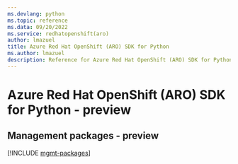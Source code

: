 ```yaml
---
ms.devlang: python
ms.topic: reference
ms.data: 09/20/2022
ms.service: redhatopenshift(aro)
author: lmazuel
title: Azure Red Hat OpenShift (ARO) SDK for Python
ms.author: lmazuel
description: Reference for Azure Red Hat OpenShift (ARO) SDK for Python
---
```

# Azure Red Hat OpenShift (ARO) SDK for Python - preview

## Management packages - preview
[!INCLUDE [mgmt-packages](red-hat-openshift-(aro)-mgmt-index.md)]